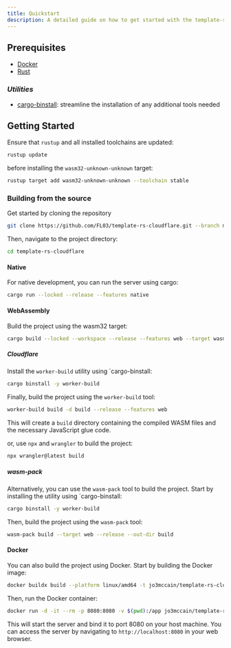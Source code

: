 ```yaml
---
title: Quickstart
description: A detailed guide on how to get started with the template-rs-cloudflare project.
---
```


## Prerequisites

- [Docker](https://docs.docker.com/get-docker/)
- [Rust](https://www.rust-lang.org/tools/install)

### _Utilities_

- [cargo-binstall](https://github.com/cargo-bins/cargo-binstall): streamline the installation of any additional tools needed

## Getting Started

Ensure that `rustup` and all installed toolchains are updated:

```bash
rustup update
```

before installing the `wasm32-unknown-unknown` target:

```bash
rustup target add wasm32-unknown-unknown --toolchain stable
```

### Building from the source

Get started by cloning the repository

```bash
git clone https://github.com/FL03/template-rs-cloudflare.git --branch main
```

Then, navigate to the project directory:

```bash
cd template-rs-cloudflare
```

#### Native

For native development, you can run the server using cargo:

```bash
cargo run --locked --release --features native
```

#### WebAssembly

Build the project using the wasm32 target:

```bash
cargo build --locked --workspace --release --features web --target wasm32-unknown-unknown
```

##### _Cloudflare_

Install the `worker-build` utility using `cargo-binstall:

```bash
cargo binstall -y worker-build
```

Finally, build the project using the `worker-build` tool:

```bash
worker-build build -d build --release --features web
```

This will create a `build` directory containing the compiled WASM files and the necessary JavaScript glue code.

or, use `npx` and `wrangler` to build the project:

```bash
npx wrangler@latest build
```

##### _wasm-pack_

Alternatively, you can use the `wasm-pack` tool to build the project. Start by installing the utility using `cargo-binstall:

```bash
cargo binstall -y worker-build
```

Then, build the project using the `wasm-pack` tool:

```bash
wasm-pack build --target web --release --out-dir build
```

#### Docker

You can also build the project using Docker. Start by building the Docker image:

```bash
docker buildx build --platform linux/amd64 -t jo3mccain/template-rs-cloudflare:latest -f .docker/native.dockerfile .
```

Then, run the Docker container:

```bash
docker run -d -it --rm -p 8080:8080 -v $(pwd):/app jo3mccain/template-rs-cloudflare:latest
```

This will start the server and bind it to port 8080 on your host machine. You can access the server by navigating to `http://localhost:8080` in your web browser.

